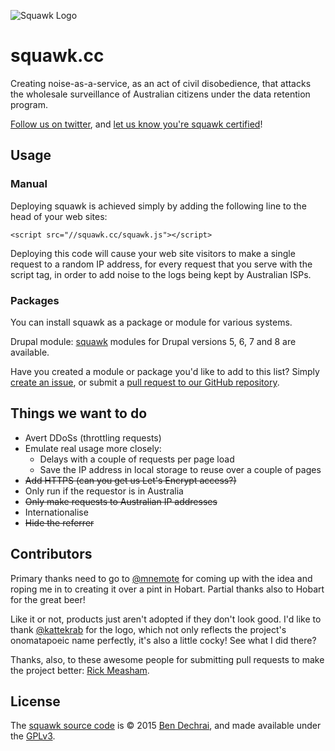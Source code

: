 ![Squawk Logo](https://squawk.cc/logo.png)

# squawk.cc

Creating noise-as-a-service, as an act of civil disobedience, that attacks the wholesale surveillance of Australian citizens under the data retention program.

[Follow us on twitter](https://twitter.com/squawkcc), and [let us know you're squawk certified](https://twitter.com/intent/tweet?text=I'm+%40squawkcc+certified.+Are+you%3F+%23CivilDisobedience+%23DataRetention+https%3A%2F%2Fsquawk.cc)!

## Usage

### Manual

Deploying squawk is achieved simply by adding the following line to the head of your web sites:

`<script src="//squawk.cc/squawk.js"></script>`

Deploying this code will cause your web site visitors to make a single request to a random IP address, for every request that you serve with the script tag, in order to add noise to the logs being kept by Australian ISPs.

### Packages

You can install squawk as a package or module for various systems.

Drupal module: [squawk](https://www.drupal.org/project/squawk) modules for Drupal versions 5, 6, 7 and 8 are available.

Have you created a module or package you'd like to add to this list? Simply [create an issue](https://github.com/bendechrai/squawk/issues/new), or submit a [pull request to our GitHub repository](https://github.com/bendechrai/squawk).

## Things we want to do

*   Avert DDoSs (throttling requests)
*   Emulate real usage more closely:
    *   Delays with a couple of requests per page load
    *   Save the IP address in local storage to reuse over a couple of pages
*   ~~Add HTTPS (can you get us Let's Encrypt access?)~~
*   Only run if the requestor is in Australia
*   ~~Only make requests to Australian IP addresses~~
*   Internationalise
*   ~~Hide the referrer~~

## Contributors

Primary thanks need to go to [@mnemote](https://twitter.com/mnemote) for coming up with the idea and roping me in to creating it over a pint in Hobart. Partial thanks also to Hobart for the great beer!

Like it or not, products just aren't adopted if they don't look good. I'd like to thank [@kattekrab](https://twitter.com/kattekrab) for the logo, which not only reflects the project's onomatapoeic name perfectly, it's also a little cocky! See what I did there?

Thanks, also, to these awesome people for submitting pull requests to make the project better: [Rick Measham](https://github.com/RickMeasham).

## License

The [squawk source code](https://github.com/bendechrai/squawk) is © 2015 [Ben Dechrai](https://twitter.com/bendechrai), and made available under the [GPLv3](https://github.com/bendechrai/squawk/blob/master/LICENSE.md).

